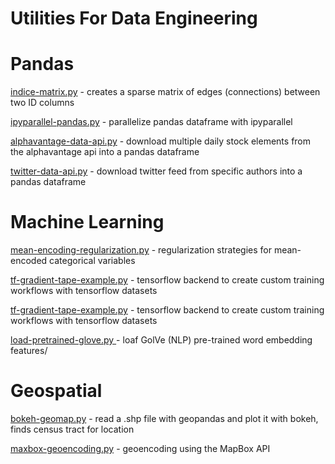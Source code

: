 # Utilities For Data Engineering

# Pandas

[indice-matrix.py](https://github.com/freedomtowin/data-eng-util/blob/master/pandas/indice-matrix.py) - creates a sparse matrix of edges (connections) between two ID columns

[ipyparallel-pandas.py](https://github.com/freedomtowin/data-eng-util/blob/master/pandas/ipyparallel-pandas.py) - parallelize pandas dataframe with ipyparallel

[alphavantage-data-api.py](https://github.com/freedomtowin/data-eng-util/blob/master/pandas/alphavantage-data-api.py) - download multiple daily stock elements from the alphavantage api into a pandas dataframe

[twitter-data-api.py](https://github.com/freedomtowin/data-eng-util/blob/master/pandas/twitter-data-api.py) - download twitter feed from specific authors into a pandas dataframe

# Machine Learning

[mean-encoding-regularization.py](https://github.com/freedomtowin/data-eng-util/blob/master/machine-learning/mean-encoding-regularization.py) - regularization strategies for mean-encoded categorical variables

[tf-gradient-tape-example.py](https://github.com/freedomtowin/data-eng-util/blob/master/machine-learning/tf-gradient-tape-example.py) - tensorflow backend to create custom training workflows with tensorflow datasets 

[tf-gradient-tape-example.py](https://github.com/freedomtowin/data-eng-util/blob/master/machine-learning/tf-gradient-importance.py) - tensorflow backend to create custom training workflows with tensorflow datasets 


[load-pretrained-glove.py ](https://github.com/freedomtowin/data-eng-util/blob/master/machine-learning/load-pretrained-glove.py) - loaf GolVe (NLP) pre-trained word embedding features/

# Geospatial

[bokeh-geomap.py](https://github.com/freedomtowin/data-eng-util/blob/master/geospatial/bokeh-geomap.py) - read a .shp file with geopandas and plot it with bokeh, finds census tract for location 

[maxbox-geoencoding.py](https://github.com/freedomtowin/data-eng-util/blob/master/geospatial/maxbox-geoencoding.py) - geoencoding using the MapBox API
